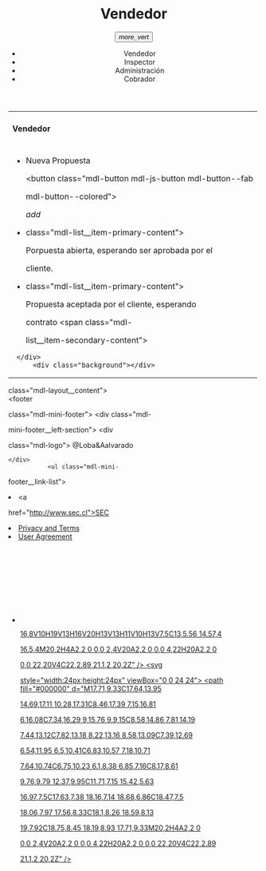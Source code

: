 <html>
   <head>
      <h1><title>Vendedor</title></h1>
      <link rel="stylesheet" href="https://storage.googleapis.com/code.getmdl.io/1.0.6/material.indigo-pink.min.css">
      <script src="https://storage.googleapis.com/code.getmdl.io/1.0.6/material.min.js"></script>
      <link rel="stylesheet" href="https://fonts.googleapis.com/icon?family=Material+Icons">
    </head>
  <div id="page">
  <div id="header">
  <div id="logo">
	<a href="index.html"><ScreenShot src="https://drive.google.com/file/d/0B4E-j9J8vZ6Ja0JUOFZETkFHcmc/view?usp=sharing?raw=true" 
alt="LOGO"></a>
	</div>
  <td>
      <div class=”mdl-layout mdl-js-layout”>
    <header class=”mdl-layout__header”>
    <div class=”mdl-layout-icon”></div>
        <div class=”mdl-layout__header-row”>
            <span class=”mdl-layout__title”><center><h1>Vendedor</h1></center></span>
            <div class="container mdl-shadow--2dp">
         <div class="bar">    
            <button id="demo_menu-lower-left" class="mdl-button mdl-js-button mdl-button--icon" data-upgraded=",MaterialButton">
               <i class="material-icons">more_vert</i>
            </button>
            <ul class="mdl-menu mdl-menu--bottom-left mdl-js-menu mdl-js-ripple-effect"   for="demo_menu-lower-left">
               <li class="mdl-menu__item">Vendedor</li>
               <li disable class="mdl-menu__item">Inspector</li>
               <li disable class="mdl-menu__item">Administración</li> 
               <li disable class="mdl-menu__item">Cobrador</li>  
            </ul>        
         </div>
         <div class="background"></div>
      </div>
    </header>
</div>
   </td>
   <body>
   <table>
 <tr><td><h4>Vendedor</h4></td></tr>
   <tr>
   <td>
     <div class="bar">    
                <ul class="demo-list-three mdl-list">
  
<li class="mdl-list__item mdl-list__item--three-line">
   

 <span class="mdl-list__item-primary-content">
     

<span>Nueva Propuesta</span>
     
<button class="mdl-button mdl-js-button mdl-button--fab 

mdl-button--colored">
  
<i class="material-icons">add</i>

</button>
    </span>
    <span class="mdl-list__item-

secondary-content">
    </span>
  </li>
  <li class="mdl-

list__item mdl-list__item--three-line">
    <span 

class="mdl-list__item-primary-content">
     

<span>Porpuesta abierta, esperando ser aprobada por el 

cliente.</span>
    </span>
   </li>
  <li class="mdl-

list__item mdl-list__item--three-line">
    <span 

class="mdl-list__item-primary-content">
      

<span>Propuesta aceptada por el cliente, esperando 

contrato</span>
    </span>
    <span class="mdl-

list__item-secondary-content">
    </span>
  </li>
</ul>
    

     </div>
         <div class="background"></div>
      

</div>
   </td>
   </tr>
   </table>
    <div class="mdl-

layout mdl-js-layout mdl-layout--fixed-header">
    <main 

class="mdl-layout__content">    
         <footer 

class="mdl-mini-footer">
            <div class="mdl-

mini-footer__left-section">
               <div 

class="mdl-logo">
                  @Loba&Aalvarado       

    </div>
               <ul class="mdl-mini-

footer__link-list">
                  <li><a 

href="http://www.sec.cl">SEC</a></li>
                  

<li><a href="#">Privacy and Terms</a></li>
               

   <li><a href="#">User Agreement</a></li>
               

</ul>
            </div>
           
 <div class="mdl-mini-footer__right-section">
 
<div id="footer-bottom">
<div class="container clearfix">
             
 <ul class="et-social-icons">
	<li class="et-social-icon et-social-facebook">
		<a href="#" class="icon">
			<svg 

style="width:24px;height:24px" viewBox="0 0 24 24">
    <path fill="#000000" d="M19,4V7H17A1,1 0 0,0 

16,8V10H19V13H16V20H13V13H11V10H13V7.5C13,5.56 14.57,4 

16.5,4M20,2H4A2,2 0 0,0 2,4V20A2,2 0 0,0 4,22H20A2,2 0 

0,0 22,20V4C22,2.89 21.1,2 20,2Z" />
</svg><span></span>
		</a>
	<a class="et-social-icon et-social-twitter">
		<a href="#" class="icon">
			<svg 

style="width:24px;height:24px" viewBox="0 0 24 24">
    <path fill="#000000" d="M17.71,9.33C17.64,13.95 

14.69,17.11 10.28,17.31C8.46,17.39 7.15,16.81 

6,16.08C7.34,16.29 9,15.76 9.9,15C8.58,14.86 7.81,14.19 

7.44,13.12C7.82,13.18 8.22,13.16 8.58,13.09C7.39,12.69 

6.54,11.95 6.5,10.41C6.83,10.57 7.18,10.71 

7.64,10.74C6.75,10.23 6.1,8.38 6.85,7.16C8.17,8.61 

9.76,9.79 12.37,9.95C11.71,7.15 15.42,5.63 

16.97,7.5C17.63,7.38 18.16,7.14 18.68,6.86C18.47,7.5 

18.06,7.97 17.56,8.33C18.1,8.26 18.59,8.13 

19,7.92C18.75,8.45 18.19,8.93 17.71,9.33M20,2H4A2,2 0 

0,0 2,4V20A2,2 0 0,0 4,22H20A2,2 0 0,0 22,20V4C22,2.89 

21.1,2 20,2Z" />
</svg><span></span>
		</a>
		</li>

</ul>
           </div>
         </footer>
      </main>
</body>
</html>
